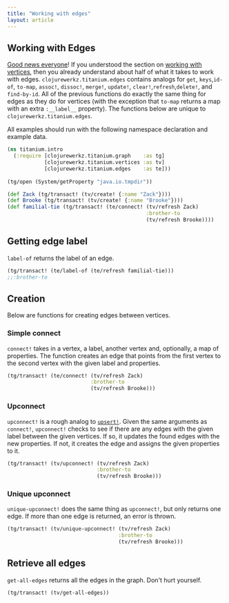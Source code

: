```yaml
---
title: "Working with edges"
layout: article
---
```


## Working with Edges 

[Good news everyone](http://www.youtube.com/watch?v=1D1cap6yETA)! If
you understood the section on
[working with vertices](/articles/vertices.html), then you already
understand about half of what it takes to work with edges.
`clojurewerkz.titanium.edges` contains analogs for `get`,
`keys`,`id-of`, `to-map`, `assoc!`, `dissoc!`, `merge!`, `update!`,
`clear!`,`refresh`,`delete!`, and `find-by-id`. All of the previous
functions do exactly the same thing for edges as they do for vertices
(with the exception that `to-map` returns a map with an extra
`:__label__` property). The functions below are unique to
`clojurewerkz.titanium.edges`. 

All examples should run with the following namespace declaration and example data.

``` clojure
(ns titanium.intro
  (:require [clojurewerkz.titanium.graph    :as tg]
            [clojurewerkz.titanium.vertices :as tv]
            [clojurewerkz.titanium.edges    :as te]))
            
(tg/open (System/getProperty "java.io.tmpdir"))            

(def Zack (tg/transact! (tv/create! {:name "Zack"})))
(def Brooke (tg/transact! (tv/create! {:name "Brooke"})))
(def familial-tie (tg/transact! (te/connect! (tv/refresh Zack)
                                             :brother-to 
                                             (tv/refresh Brooke))))
```

## Getting edge label
`label-of` returns the label of an edge. 

``` clojure
(tg/transact! (te/label-of (te/refresh familial-tie)))
;;:brother-to
```
## Creation

Below are functions for creating edges between vertices. 

### Simple connect

`connect!` takes in a vertex, a label, another vertex and, optionally,
a map of properties. The function creates an edge that points from the
first vertex to the second vertex with the given label and properties. 

``` clojure
(tg/transact! (te/connect! (tv/refresh Zack)
                           :brother-to 
                           (tv/refresh Brooke)))
```

### Upconnect

`upconnect!` is a rough analog to
[`upsert!`](/articles/vertices.html#upserting). Given the same
arguments as `connect!`, `upconnect!` checks to see if there are any
edges with the given label between the given vertices. If so, it
updates the found edges with the new properties. If not, it creates
the edge and assigns the given properties to it.


``` clojure
(tg/transact! (tv/upconnect! (tv/refresh Zack)
                             :brother-to 
                             (tv/refresh Brooke)))
```

### Unique upconnect

`unique-upconnect!` does the same thing as `upconnect!`, but only
returns one edge. If more than one edge is returned, an error is
thrown.

``` clojure
(tg/transact! (tv/unique-upconnect! (tv/refresh Zack)
                                    :brother-to 
                                    (tv/refresh Brooke)))
```

## Retrieve all edges

`get-all-edges` returns all the edges in the graph. Don't hurt yourself.

``` clojure
(tg/transact! (tv/get-all-edges))
```

